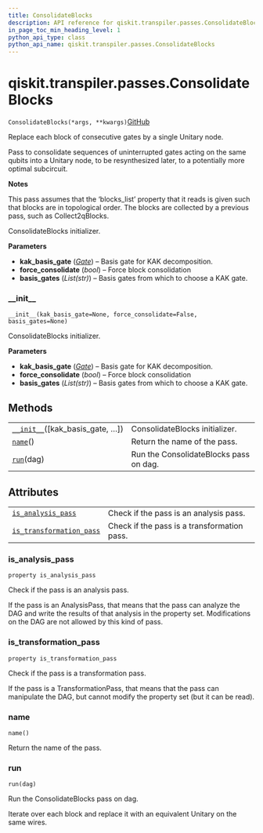 ```yaml
---
title: ConsolidateBlocks
description: API reference for qiskit.transpiler.passes.ConsolidateBlocks
in_page_toc_min_heading_level: 1
python_api_type: class
python_api_name: qiskit.transpiler.passes.ConsolidateBlocks
---
```


<span id="qiskit-transpiler-passes-consolidateblocks" />

# qiskit.transpiler.passes.ConsolidateBlocks

<span id="qiskit.transpiler.passes.ConsolidateBlocks" />

`ConsolidateBlocks(*args, **kwargs)`[GitHub](https://github.com/qiskit/qiskit/tree/stable/0.16/qiskit/transpiler/passes/optimization/consolidate_blocks.py "view source code")

Replace each block of consecutive gates by a single Unitary node.

Pass to consolidate sequences of uninterrupted gates acting on the same qubits into a Unitary node, to be resynthesized later, to a potentially more optimal subcircuit.

**Notes**

This pass assumes that the ‘blocks\_list’ property that it reads is given such that blocks are in topological order. The blocks are collected by a previous pass, such as Collect2qBlocks.

ConsolidateBlocks initializer.

**Parameters**

*   **kak\_basis\_gate** ([*Gate*](qiskit.circuit.Gate "qiskit.circuit.Gate")) – Basis gate for KAK decomposition.
*   **force\_consolidate** (*bool*) – Force block consolidation
*   **basis\_gates** (*List(str)*) – Basis gates from which to choose a KAK gate.

### \_\_init\_\_

<span id="qiskit.transpiler.passes.ConsolidateBlocks.__init__" />

`__init__(kak_basis_gate=None, force_consolidate=False, basis_gates=None)`

ConsolidateBlocks initializer.

**Parameters**

*   **kak\_basis\_gate** ([*Gate*](qiskit.circuit.Gate "qiskit.circuit.Gate")) – Basis gate for KAK decomposition.
*   **force\_consolidate** (*bool*) – Force block consolidation
*   **basis\_gates** (*List(str)*) – Basis gates from which to choose a KAK gate.

## Methods

|                                                                                                                                                  |                                        |
| ------------------------------------------------------------------------------------------------------------------------------------------------ | -------------------------------------- |
| [`__init__`](#qiskit.transpiler.passes.ConsolidateBlocks.__init__ "qiskit.transpiler.passes.ConsolidateBlocks.__init__")(\[kak\_basis\_gate, …]) | ConsolidateBlocks initializer.         |
| [`name`](#qiskit.transpiler.passes.ConsolidateBlocks.name "qiskit.transpiler.passes.ConsolidateBlocks.name")()                                   | Return the name of the pass.           |
| [`run`](#qiskit.transpiler.passes.ConsolidateBlocks.run "qiskit.transpiler.passes.ConsolidateBlocks.run")(dag)                                   | Run the ConsolidateBlocks pass on dag. |

## Attributes

|                                                                                                                                                                    |                                             |
| ------------------------------------------------------------------------------------------------------------------------------------------------------------------ | ------------------------------------------- |
| [`is_analysis_pass`](#qiskit.transpiler.passes.ConsolidateBlocks.is_analysis_pass "qiskit.transpiler.passes.ConsolidateBlocks.is_analysis_pass")                   | Check if the pass is an analysis pass.      |
| [`is_transformation_pass`](#qiskit.transpiler.passes.ConsolidateBlocks.is_transformation_pass "qiskit.transpiler.passes.ConsolidateBlocks.is_transformation_pass") | Check if the pass is a transformation pass. |

### is\_analysis\_pass

<span id="qiskit.transpiler.passes.ConsolidateBlocks.is_analysis_pass" />

`property is_analysis_pass`

Check if the pass is an analysis pass.

If the pass is an AnalysisPass, that means that the pass can analyze the DAG and write the results of that analysis in the property set. Modifications on the DAG are not allowed by this kind of pass.

### is\_transformation\_pass

<span id="qiskit.transpiler.passes.ConsolidateBlocks.is_transformation_pass" />

`property is_transformation_pass`

Check if the pass is a transformation pass.

If the pass is a TransformationPass, that means that the pass can manipulate the DAG, but cannot modify the property set (but it can be read).

### name

<span id="qiskit.transpiler.passes.ConsolidateBlocks.name" />

`name()`

Return the name of the pass.

### run

<span id="qiskit.transpiler.passes.ConsolidateBlocks.run" />

`run(dag)`

Run the ConsolidateBlocks pass on dag.

Iterate over each block and replace it with an equivalent Unitary on the same wires.

